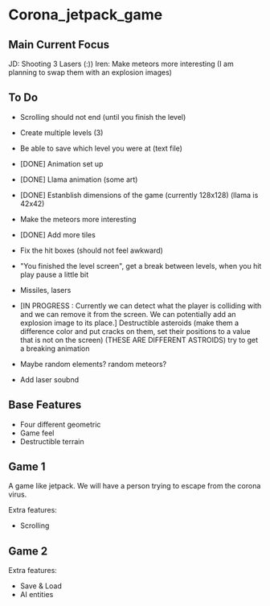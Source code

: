 # Corona_jetpack_game

## Main Current Focus
JD: Shooting 3 Lasers (:))
Iren: Make meteors more interesting (I am planning to swap them with an explosion images)


## To Do

- Scrolling should not end (until you finish the level) 
- Create multiple levels (3) 
- Be able to save which level you were at (text file)
- [DONE] Animation set up
- [DONE] Llama animation (some art)
- [DONE] Estanblish dimensions of the game (currently 128x128) (llama is 42x42)
- Make the meteors more interesting
- [DONE] Add more tiles 
- Fix the hit boxes (should not feel awkward)
- "You finished the level screen", get a break between levels, when you hit play pause a little bit 
- Missiles, lasers
- [IN PROGRESS : Currently we can detect what the player is colliding with and we can remove it from the screen. We can potentially add an explosion image to its place.] Destructible asteroids (make them a difference color and put cracks on them, set their positions to a value that is not on the screen) (THESE ARE DIFFERENT ASTROIDS) try to get a breaking animation


- Maybe random elements? random meteors?
- Add laser soubnd



## Base Features
- Four different geometric
- Game feel
- Destructible terrain


## Game 1
A game like jetpack. We will have a person trying to escape from the corona virus.

Extra features: 
- Scrolling 


## Game 2

Extra features:
- Save & Load
- AI entities
